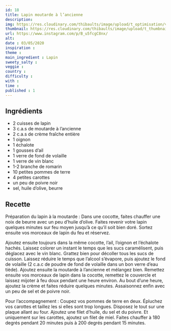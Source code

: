 ```yaml
---
id: 18
title: Lapin moutarde à l’ancienne
description: 
img: https://res.cloudinary.com/thibaults/image/upload/t_optimisation/v1600461035/Recipes/20200503_lapin.jpg
thumbnail: https://res.cloudinary.com/thibaults/image/upload/t_thumbnail_josie/v1600461035/Recipes/20200503_lapin.jpg
url: https://www.instagram.com/p/B_u5fcgC8nx/
alt: 
date : 03/05/2020
inspiration :
theme : 
main_ingredient : Lapin
sweety_salty : 
veggie : 
country :
difficulty :
with : 
time : 
published : 1
---
```


## Ingrédients
 - 2 cuisses de lapin
 - 3 c.a.s de moutarde à l’ancienne
 - 2 c.a.s de crème fraîche entière
 - 1 oignon
 - 1 échalote
 - 1 gousses d’ail
 - 1 verre de fond de volaille
 - 1 verre de vin blanc
 - 1-2 branche de romarin
 - 10 petites pommes de terre
 - 4 petites carottes
 - un peu de poivre noir
 - sel, huile d’olive, beurre

## Recette
Préparation du lapin à la moutarde : Dans une cocotte, faites chauffer une noix de beurre avec un peu d’huile d’olive. Faites revenir votre lapin quelques minutes sur feu moyen jusqu’à ce qu’il soit bien doré. Sortez ensuite vos morceaux de lapin du feu et réservez.

Ajoutez ensuite toujours dans la même cocotte, l’ail, l’oignon et l’échalote hachés. Laissez colorer un instant le temps que les sucs caramélisent, puis déglacez avec le vin blanc. Grattez bien pour décoller tous les sucs de cuisson. Laissez réduire le temps que l’alcool s’évapore, puis ajoutez le fond de volaille (2 c.a.c de poudre de fond de volaille dans un bon verre d’eau tiède). Ajoutez ensuite la moutarde à l’ancienne et mélangez bien. Remettez ensuite vos morceaux de lapin dans la cocotte, remettez le couvercle et laissez mijoter à feu doux pendant une heure environ. Au bout d’une heure, ajoutez la crème et faites réduire quelques minutes. Assaisonnez enfin avec un peu de sel et de poivre noir.

Pour l’accompagnement :
Coupez vos pommes de terre en deux. Épluchez vos carottes et taillez les si elles sont trop longues. Disposez le tout sur une plaque allant au four. Ajoutez une filet d’huile, du sel et du poivre. Et uniquement sur les carottes, ajoutez un filet de miel. Faites chauffer à 180 degrés pendant 20 minutes puis à 200 degrés pendant 15 minutes.
